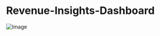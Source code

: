 # Revenue-Insights-Dashboard

![Image](https://github.com/user-attachments/assets/09658aa9-6722-43f8-bba3-f26d97c1ea3f)
